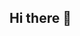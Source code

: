 ## Hi there 👋

<!--
**juansagarra/juansagarra** is a ✨ _special_ ✨ repository because its `README.md` (this file) appears on your GitHub profile.

Here are some ideas to get you started:

- 🔭 I’m currently working on Web, Pgm, & Db Foundation (2024FA.CTI.110.0004)
- 🌱 I’m currently learning how to use GitHub
- 👯 I’m looking to collaborate on different things
- 🤔 I’m looking for help with Github
- 💬 Ask me about Service management
- 📫 How to reach me: juansagarra@gmail.om
- 😄 Pronouns: He/Him
- ⚡ Fun fact: I have 8 fingers in my left hand which is not true, of course

name						Juan Martinez-Sagarra Gonzalez
email						juansagarra@gmail.com
description of your Github account		Account for the semester in WakeTech
description of the repository you created	Repository for the exercises 
description of the steps to clone		I clicked "File" and then "Clone Repository". I selected the local folder to clone it by default and then clicked "Clone"


## About Me
#### I just turned 51, *can you belive it?*,  and happy to keep **learning**. I coded many years ago but I stopped when entering into the Infrastructures world. Now I like toy say that  I'm happy to code again.

>Juan: "I'm happy to code again"

#### I enjoy doing this course. I think it's a great way to get involved in coding again.
#### I'm interested in **American literature** in the XX Century and travelling
#### Websites I Recommend
- [LinkedIn](https://www.linkedin.com) - For keeping up to date with my professional network
- [YouTube](https://www.youtube.com) - For learning through video image


-->
